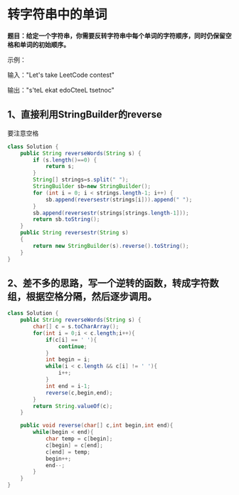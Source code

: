 # 转字符串中的单词


**题目：给定一个字符串，你需要反转字符串中每个单词的字符顺序，同时仍保留空格和单词的初始顺序。**

示例：

输入："Let's take LeetCode contest"

输出："s'teL ekat edoCteeL tsetnoc"

## 1、直接利用StringBuilder的reverse

要注意空格
```java
class Solution {
    public String reverseWords(String s) {
        if (s.length()==0) {
            return s;
        }
        String[] strings=s.split(" ");
        StringBuilder sb=new StringBuilder();
        for (int i = 0; i < strings.length-1; i++) {
            sb.append(reversestr(strings[i])).append(" ");
        }
        sb.append(reversestr(strings[strings.length-1]));
        return sb.toString();
    }
    public String reversestr(String s)
    {
        return new StringBuilder(s).reverse().toString();
    }
}
```

## 2、差不多的思路，写一个逆转的函数，转成字符数组，根据空格分隔，然后逐步调用。
```java
class Solution {
    public String reverseWords(String s) {
        char[] c = s.toCharArray();
        for(int i = 0;i < c.length;i++){
            if(c[i] == ' '){
                continue; 
            }
            int begin = i;
            while(i < c.length && c[i] != ' '){
                i++;
            }
            int end = i-1;
            reverse(c,begin,end);
        }
        return String.valueOf(c);
    }

    public void reverse(char[] c,int begin,int end){
        while(begin < end){
            char temp = c[begin];
            c[begin] = c[end];
            c[end] = temp;
            begin++;
            end--;
        }
    }
}
```
